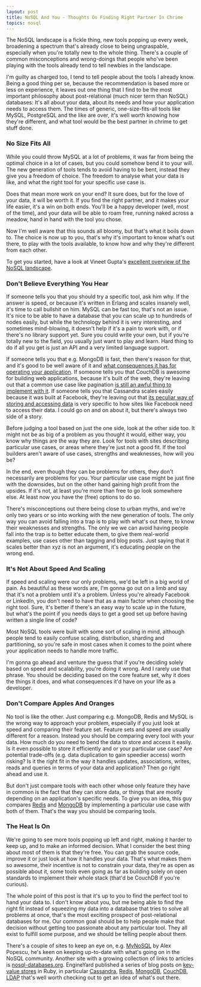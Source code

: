 ```yaml
---
layout: post
title: NoSQL And You - Thoughts On Finding Right Partner In Chrime
topics: nosql
---
```

The NoSQL landscape is a fickle thing, new tools popping up every week, broadening a spectrum that's already close to being ungraspable, especially when you're totally new to the whole thing. There's a couple of common misconceptions and wrong-doings that people who've been playing with the tools already tend to tell newbies in the landscape.

I'm guilty as charged too, I tend to tell people about the tools I already know. Being a good thing per se, because the recommendation is based more or less on experience, it leaves out one thing that I find to be the most important philosophy about post-relational (much nicer term than NoSQL) databases: It's all about your data, about its needs and how your application needs to access them. The times of generic, one-size-fits-all tools like MySQL, PostgreSQL and the like are over, it's well worth knowing how they're different, and what tool would be the best partner in chrime to get stuff done.

### No Size Fits All

While you could throw MySQL at a lot of problems, it was far from being the optimal choice in a lot of cases, but you could somehow bend it to your will. The new generation of tools tends to avoid having to be bent, instead they give you a freedom of choice. The freedom to analyse what your data is like, and what the right tool for your specific use case is.

Does that mean more work on your end? It sure does, but for the love of your data, it will be worth it. If you find the right partner, and it makes your life easier, it's a win on both ends. You'll be a happy developer (well, most of the time), and your data will be able to roam free, running naked across a meadow, hand in hand with the tool you chose.

Now I'm well aware that this sounds all bloomy, but that's what it boils down to. The choice is now up to you, that's why it's important to know what's out there, to play with the tools available, to know how and why they're different from each other.

To get you started, have a look at Vineet Gupta's [excellent overview of the NoSQL landscape](http://www.vineetgupta.com/2010/01/nosql-databases-part-1-landscape.html).

### Don't Believe Everything You Hear

If someone tells you that you should try a specific tool, ask him why. If the answer is speed, or because it's written in Erlang and scales insanely well, it's time to call bullshit on him. MySQL can be fast too, that's not an issue. It's nice to be able to have a database that you can scale up to hundreds of nodes easily, but while the technology behind it is very interesting, and sometimes mind-blowing, it doesn't help if it's a pain to work with, or if there's no library support yet. Sure you could write your own, but if you're totally new to the field, you usually just want to play and learn. Hard thing to do if all you get is just an API and a very limited language support.

If someone tells you that e.g. MongoDB is fast, then there's reason for that, and it's good to be well aware of it and [what consequences it has for operating your application](http://blog.mongodb.org/post/381927266/what-about-durability). If someone tells you that CouchDB is awesome for building web applications, because it's built of the web, they're leaving out that a common use case like pagination [is still an awful thing to implement with it](http://nosql.mypopescu.com/post/383815292/paginating-with-couchdb). If someone tells you that Cassandra scales easily because it was built at Facebook, they're leaving out that [its peculiar way of storing and accessing data](http://wiki.apache.org/cassandra/DataModel) is very specific to how sites like Facebook need to access their data. I could go on and on about it, but there's always two side of a story.

Before judging a tool based on just the one side, look at the other side too. It might not be as big of a problem as you thought it would, either way, you know why things are the way they are. Look for tools with sites describing particular use cases, or areas where they're just not a good fit. If the tool builders aren't aware of use cases, strengths and weaknesses, how will you be?

In the end, even though they can be problems for others, they don't necessarily are problems for you. Your particular use case might be just fine with the downsides, but on the other hand gaining high profit from the upsides. If it's not, at least you're more than free to go look somewhere else. At least now you have the (free) options to do so.

There's misconceptions out there being close to urban myths, and we're only two years or so into working with the new generation of tools. The only way you can avoid falling into a trap is to play with what's out there, to know their weaknesses and strengths. The only we we can avoid having people fall into the trap is to better educate them, to give them real-world examples, use cases other than tagging and blog posts. Just saying that it scales better than xyz is not an argument, it's educating people on the wrong end.

### It's Not About Speed And Scaling

If speed and scaling were our only problems, we'd be left in a big world of pain. As beautiful as these words are, I'm gonna go out on a limb and say that it's not a problem until it's a problem. Unless you're already Facebook or LinkedIn, you don't need to have that as a main factor when choosing the right tool. Sure, it's better if there's an easy way to scale up in the future, but what's the point if you needs days to get a good set up before having written a single line of code?

Most NoSQL tools were built with some sort of scaling in mind, although people tend to easily confuse scaling, distribution, sharding and partitioning, so you're safe in most cases when it comes to the point where your application needs to handle more traffic.

I'm gonna go ahead and venture the guess that if you're deciding solely based on speed and scalability, you're doing it wrong. And I rarely use that phrase. You should be deciding based on the core feature set, why it does the things it does, and what consequences it'd have on your life as a developer.

### Don't Compare Apples And Oranges

No tool is like the other. Just comparing e.g. MongoDB, Redis and MySQL is the wrong way to approach your problem, especially if you just look at speed and comparing their feature set. Feature sets and speed are usually different for a reason. Instead you should be comparing every tool with your data. How much do you need to bend the data to store and access it easily. Is it even possible to store it efficiently and or your particular use case? Are potential trade-offs (e.g. data duplication to gain speedier access) worth risking? Is it the right fit in the way it handles updates, associations, writes, reads and queries in terms of your data and application? Then go right ahead and use it.

But don't just compare tools with each other whose only feature they have in common is the fact that they can store data, or things that are mostly depending on an application's specific needs. To give you an idea, this guy compares [Redis](http://masonoise.wordpress.com/2010/01/30/comparing-mongodb-and-redis-part-1/) and [MongoDB](http://masonoise.wordpress.com/2010/01/30/comparing-mongodb-and-redis-part-1/) by implementing a particular use case with both of them. That's the way you should be comparing tools.

### The Heat Is On

We're going to see more tools popping up left and right, making it harder to keep up, and to make an informed decision. What I consider the best thing about most of them is that they're free. You can grab the source code, improve it or just look at how it handles your data. That's what makes them so awesome, their incentive is not to constrain your data, they're as open as possible about it, some tools even going as far as building solely on open standards to implement their whole stack (that'd be CouchDB if you're curious).

The whole point of this post is that it's up to you to find the perfect tool to hand your data to. I don't know about you, but me being able to find the right fit instead of squeezing my data into a database that tries to solve all problems at once, that's the most exciting prospect of post-relational databases for me. Our common goal should be to help people make that decision without getting too passionate about any particular tool. They all exist to fulfill some purpose, and we should be telling people about them.

There's a couple of sites to keep an eye on, e.g. [MyNoSQL](http://nosql.mypopescu.com/) by Alex Popescu, he's keen on keeping up-to-date with what's going on in the NoSQL community. Another site with a growing collection of links to articles is [nosql-databases.org](http://nosql-database.org/links.html). EngineYard published a series of blog posts on [key-value stores](http://www.engineyard.com/blog/2009/key-value-stores-in-ruby/) in Ruby, in particular [Cassandra](http://www.engineyard.com/blog/2009/cassandra-and-ruby-a-love-affair/), [Redis](http://www.engineyard.com/blog/2009/key-value-stores-for-ruby-part-4-to-redis-or-not-to-redis/), [MongoDB](http://www.engineyard.com/blog/2009/mongodb-a-light-in-the-darkness-key-value-stores-part-5/), [CouchDB](http://www.engineyard.com/blog/2009/key-value-stores-in-ruby-the-wrap-up/), [LDAP](http://www.engineyard.com/blog/2009/ldap-directories-the-forgotten-nosql/) that's well worth checking out to get an idea of what's out there.